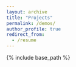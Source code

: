 ```yaml
---
layout: archive
title: "Projects"
permalink: /demos/
author_profile: true
redirect_from:
  - /resume
---
```


{% include base_path %}


